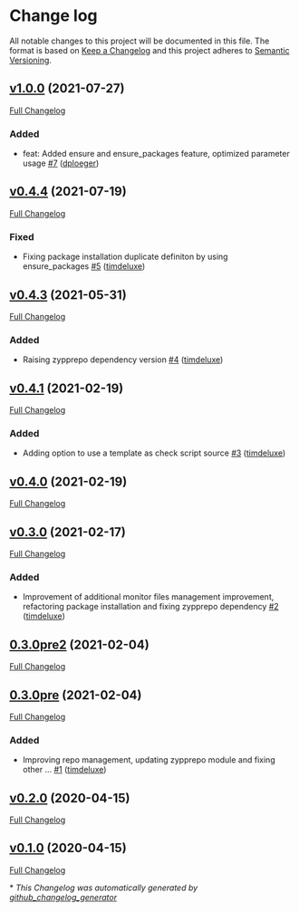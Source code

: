 # Change log

All notable changes to this project will be documented in this file. The format is based on [Keep a Changelog](http://keepachangelog.com/en/1.0.0/) and this project adheres to [Semantic Versioning](http://semver.org).

## [v1.0.0](https://github.com/dodevops/puppet-xymon/tree/v1.0.0) (2021-07-27)

[Full Changelog](https://github.com/dodevops/puppet-xymon/compare/v0.4.4...v1.0.0)

### Added

- feat: Added ensure and ensure\_packages feature, optimized parameter usage [\#7](https://github.com/dodevops/puppet-xymon/pull/7) ([dploeger](https://github.com/dploeger))

## [v0.4.4](https://github.com/dodevops/puppet-xymon/tree/v0.4.4) (2021-07-19)

[Full Changelog](https://github.com/dodevops/puppet-xymon/compare/v0.4.3...v0.4.4)

### Fixed

- Fixing package installation duplicate definiton by using ensure\_packages [\#5](https://github.com/dodevops/puppet-xymon/pull/5) ([timdeluxe](https://github.com/timdeluxe))

## [v0.4.3](https://github.com/dodevops/puppet-xymon/tree/v0.4.3) (2021-05-31)

[Full Changelog](https://github.com/dodevops/puppet-xymon/compare/v0.4.1...v0.4.3)

### Added

- Raising zypprepo dependency version [\#4](https://github.com/dodevops/puppet-xymon/pull/4) ([timdeluxe](https://github.com/timdeluxe))

## [v0.4.1](https://github.com/dodevops/puppet-xymon/tree/v0.4.1) (2021-02-19)

[Full Changelog](https://github.com/dodevops/puppet-xymon/compare/v0.4.0...v0.4.1)

### Added

- Adding option to use a template as check script source [\#3](https://github.com/dodevops/puppet-xymon/pull/3) ([timdeluxe](https://github.com/timdeluxe))

## [v0.4.0](https://github.com/dodevops/puppet-xymon/tree/v0.4.0) (2021-02-19)

[Full Changelog](https://github.com/dodevops/puppet-xymon/compare/v0.3.0...v0.4.0)

## [v0.3.0](https://github.com/dodevops/puppet-xymon/tree/v0.3.0) (2021-02-17)

[Full Changelog](https://github.com/dodevops/puppet-xymon/compare/0.3.0pre2...v0.3.0)

### Added

- Improvement of additional monitor files management improvement, refactoring package installation and fixing zypprepo dependency [\#2](https://github.com/dodevops/puppet-xymon/pull/2) ([timdeluxe](https://github.com/timdeluxe))

## [0.3.0pre2](https://github.com/dodevops/puppet-xymon/tree/0.3.0pre2) (2021-02-04)

[Full Changelog](https://github.com/dodevops/puppet-xymon/compare/0.3.0pre...0.3.0pre2)

## [0.3.0pre](https://github.com/dodevops/puppet-xymon/tree/0.3.0pre) (2021-02-04)

[Full Changelog](https://github.com/dodevops/puppet-xymon/compare/v0.2.0...0.3.0pre)

### Added

- Improving repo management, updating zypprepo module and fixing other … [\#1](https://github.com/dodevops/puppet-xymon/pull/1) ([timdeluxe](https://github.com/timdeluxe))

## [v0.2.0](https://github.com/dodevops/puppet-xymon/tree/v0.2.0) (2020-04-15)

[Full Changelog](https://github.com/dodevops/puppet-xymon/compare/v0.1.0...v0.2.0)

## [v0.1.0](https://github.com/dodevops/puppet-xymon/tree/v0.1.0) (2020-04-15)

[Full Changelog](https://github.com/dodevops/puppet-xymon/compare/6e2029c5ceef9a4581a2e8ff2d93154eec48d29d...v0.1.0)



\* *This Changelog was automatically generated by [github_changelog_generator](https://github.com/skywinder/Github-Changelog-Generator)*
